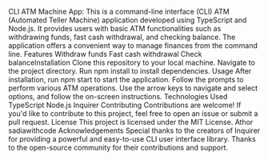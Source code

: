 CLI ATM Machine App:
This is a command-line interface (CLI) ATM (Automated Teller Machine) application developed using TypeScript and Node.js. It provides users with basic ATM functionalities such as withdrawing funds, fast cash withdrawal, and checking balance. The application offers a convenient way to manage finances from the command line.
Features Withdraw funds Fast cash withdrawal Check balanceInstallation Clone this repository to your local machine. Navigate to the project directory. Run npm install to install dependencies.
Usage After installation, run npm start to start the application. Follow the prompts to perform various ATM operations. Use the arrow keys to navigate and select options, and follow the on-screen instructions.
Technologies Used TypeScript Node.js Inquirer
Contributing Contributions are welcome! If you'd like to contribute to this project, feel free to open an issue or submit a pull request.
License This project is licensed under the MIT License.
Athor sadiawithcode
Acknowledgements Special thanks to the creators of Inquirer for providing a powerful and easy-to-use CLI user interface library. Thanks to the open-source community for their contributions and support.
